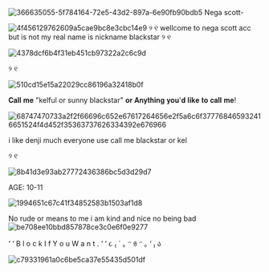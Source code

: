 
![366635055-5f784164-72e5-43d2-897a-6e90fb90bdb5](https://github.com/user-attachments/assets/a768a3c7-59fa-4c20-832c-265230dce624)
Nega scott-

 ![4f456129762609a5cae9bc8e3cbc14e9](https://github.com/user-attachments/assets/d29ff83a-c103-47bb-98c6-e31cdebf0757)
୨
୧ wellcome to nega scott acc but is not my real name is nickname blackstar ୨
୧



![4378dcf6b4f31eb451cb97322a2c6c9d](https://github.com/user-attachments/assets/03b8d999-edb8-4181-8602-c3d98c90ea1d)

୨
୧

![510cd15e15a22029cc86196a32418b0f](https://github.com/user-attachments/assets/f238685f-a809-47fe-9534-a7f8178db009)


𝐂𝐚𝐥𝐥 𝐦𝐞 "kelful or sunny blackstar" 𝐨𝐫 𝐀𝐧𝐲𝐭𝐡𝐢𝐧𝐠 𝐲𝐨𝐮'𝐝 𝐥𝐢𝐤𝐞 𝐭𝐨 𝐜𝐚𝐥𝐥 𝐦𝐞!


![68747470733a2f2f66696c652e67617264656e2f5a6c6f377768465932416651524f4d452f35363737626334392e676966](https://github.com/user-attachments/assets/5f784164-72e5-43d2-897a-6e90fb90bdb5)

i like denji much everyone use call me blackstar or kel




 
୨
୧


![8b41d3e93ab27772436386bc5d3d29d7](https://github.com/user-attachments/assets/c5b23b75-120f-48aa-9f18-2cf20c59ea00)

AGE: 10-11

![1994651c67c41f34852583b1503af1d8](https://github.com/user-attachments/assets/27e1b739-e13f-4edc-b79f-581ab33c594e)


No rude or means to me i am kind and nice no being bad
![be708ee10bbd857878ce3c0e6f0e9277](https://github.com/user-attachments/assets/9d95c42f-e7ac-4956-82c7-2ce682e664f7)

‘
‘
B
l
o
c
k
I
f
Y
o
u
W
a
n
t
.
‘
‘
૮
₍
´
｡
ᵔ
ꈊ
ᵔ
｡
‘
₎
ა



![c79331961a0c6be5ca37e55435d501df](https://github.com/user-attachments/assets/6caaf623-9f62-43d1-a8f9-fe36902a71e6)



